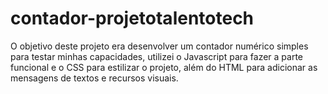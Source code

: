 # contador-projetotalentotech
O objetivo deste projeto era desenvolver um contador numérico simples para testar minhas capacidades, utilizei o Javascript para fazer a parte funcional e o CSS para estilizar o projeto, além do HTML para adicionar as mensagens de textos e recursos visuais. 
